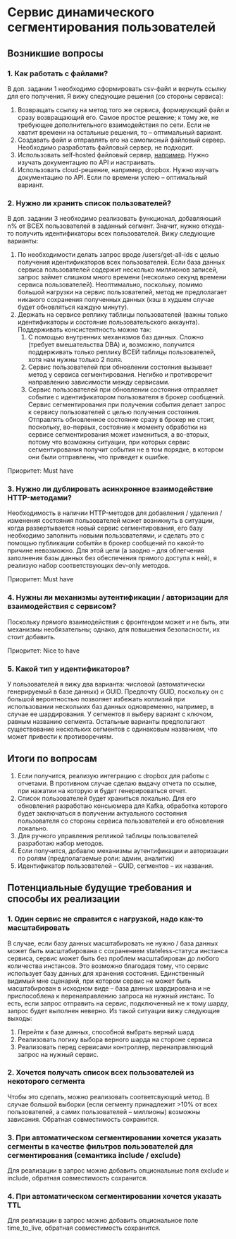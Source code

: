 # Сервис динамического сегментирования пользователей

## Возникшие вопросы
### 1. Как работать с файлами?
В доп. задании 1 необходимо сформировать csv-файл и вернуть ссылку для его получения. Я вижу следующие решения 
(со стороны сервиса):
1. Возвращать ссылку на метод того же сервиса, формирующий файл и сразу возвращающий его. Самое простое решение; 
к тому же, не требующее дополнительного взаимодействия по сети. Если не хватит времени на остальные решения, то – оптимальный вариант.
2. Создавать файл и отправлять его на самописный файловый сервер. Необходимо разработать файловый сервер, не подходит.
3. Использовать self-hosted файловый сервер, [например](https://github.com/drakkan/sftpgo). Нужно изучать документацию 
по API и настраивать.
4. Использовать cloud-решение, например, dropbox. Нужно изучать документацию по API. Если по времени успею – оптимальный вариант.
### 2. Нужно ли хранить список пользователей?
В доп. задании 3 необходимо реализовать функционал, добавляющий n% от ВСЕХ пользователей в заданный сегмент. 
Значит, нужно откуда-то получить идентификаторы всех пользователей. Вижу следующие варианты:
1. По необходимости делать запрос вроде /users/get-all-ids с целью получения идентификаторов всех пользователей. 
Если база данных сервиса пользователей содержит несколько миллионов записей, запрос займет слишком много времени 
(несколько секунд времени сервиса пользователей). Неоптимально, поскольку, помимо большой нагрузки на сервис 
пользователей, метод не предполагает никакого сохранения полученных данных (кэш в худшем случае будет обновляться каждую минуту).
2. Держать на сервисе реплику таблицы пользователей (важны только идентификаторы и состояние пользовательского аккаунта). 
Поддерживать консистентность можно так:
   1. С помощью внутренних механизмов баз данных. Сложно (требует вмешательства DBA) и, возможно, получится поддерживать 
   только реплику ВСЕЙ таблицы пользователей, хотя нам нужны только 2 поля.
   2. Сервис пользователей при обновлении состояния вызывает метод у сервиса сегментирования. Негибко и противоречит 
   направлению зависимости между сервисами.
   3. Сервис пользователей при обновлении состояния отправляет событие с идентификатором пользователя в брокер сообщений. 
   Сервис сегментирования при получении события делает запрос к сервису пользователей с целью получения состояния. 
   Отправлять обновленное состояние сразу в брокер не стоит, поскольку, во-первых, состояние к моменту обработки на 
   сервисе сегментирования может измениться, а во-вторых, потому что возможны ситуации, при которых сервис 
   сегментирования получит события не в том порядке, в котором они были отправлены, что приведет к ошибке.
  
Приоритет: Must have
### 3. Нужно ли дублировать асинхронное взаимодействие HTTP-методами?
Необходимость в наличии HTTP-методов для добавления / удаления / изменения состояния пользователей может возникнуть в 
ситуации, когда развертывается новый сервис сегментирования, его базу необходимо заполнить новыми пользователями, и 
сделать это с помощью публикации событйи в брокер сообщений по какой-то причине невозможно. Для этой цели (а заодно – 
для облегчения заполнения базы данных без обеспечения прямого доступа к ней), я реализую набор соответствующих dev-only методов. 

Приоритет: Must have
### 4. Нужны ли механизмы аутентификации / авторизации для взаимодействия с сервисом?
Поскольку прямого взаимодействия с фронтендом может и не быть, эти механизмы необязательны; однако, для повышения 
безопасности, их стоит добавить.

Приоритет: Nice to have
### 5. Какой тип у идентификаторов?
У пользователей я вижу два варианта: числовой (автоматически генерируемый в базе данных) и GUID. Предпочту GUID, 
поскольку он с большой вероятностью позволяет избежать коллизий при использовании нескольких баз данных одновременно, 
например, в случае ее шардирования. У сегментов я выберу вариант с ключом, равным названию сегмента. Остальные варианты 
предполагают существование нескольких сегментов с одинаковым названием, что может привести к противоречиям.

## Итоги по вопросам
1. Если получится, реализую интеграцию с dropbox для работы с отчетами. В противном случае сделаю выдачу отчета по 
ссылке, при нажатии на которую и будет генерироваться отчет.
2. Список пользователей будет храниться локально. Для его обновления разработаю консьюмера для Kafka, обработка которого 
будет заключаться в получении актуального состояния пользователя со стороны сервиса пользователей и его обновления локально.
3. Для ручного управления репликой таблицы пользователей разработаю набор методов.
4. Если получится, добавлю механизмы аутентификации и авторизации по ролям (предполагаемые роли: админ, аналитик)
5. Идентификатор пользователей – GUID, сегментов – их названия.

## Потенциальные будущие требования и способы их реализации
### 1. Один сервис не справится с нагрузкой, надо как-то масштабировать
В случае, если базу данных масштабировать не нужно / база данных может быть масштабирована с сохранением stateless-статуса 
инстанса сервиса, сервис может быть без проблем масштабирован до любого количества инстансов. Это возможно благодаря тому, 
что сервис использует базу данных для хранения состояния. Единственный видимый мне сценарий, при котором сервис не может 
быть масштабирован в исходном виде – база данных шардирована и не приспособлена к перенаправлению запроса на нужный инстанс. 
То есть, если запрос отправить на сервис, подключенный не к тому шарду, запрос будет выполнен неверно. Из такой ситуации 
вижу следующие выходы:
1. Перейти к базе данных, способной выбрать верный шард
2. Реализовать логику выбора верного шарда на стороне сервиса
3. Реализовать перед сервисами контроллер, перенаправляющий запрос на нужный сервис.
### 2. Хочется получать список всех пользователей из некоторого сегмента
Чтобы это сделать, можно реализовать соответсвующий метод. В случае большой выборки (если сегменту принадлежит >10% от 
всех пользователей, а самих пользователей – миллионы) возможны зависания. Обратная совместимость сохранится.
### 3. При автоматическом сегментировании хочется указать сегменты в качестве фильтров пользователей для сегментирования (семантика include / exclude)
Для реализации в запрос можно добавить опциональные поля exclude и include, обратная совместимость сохранится.
### 4. При автоматическом сегментировании хочется указать TTL
Для реализации в запрос можно добавить опциональное поле time_to_live, обратная совместимость сохранится.
